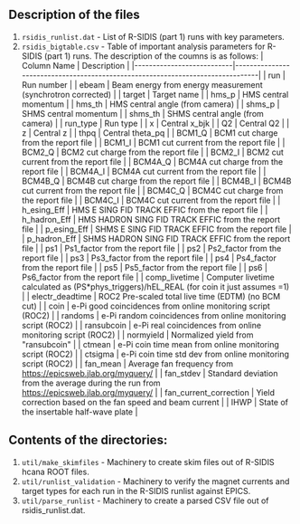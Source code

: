 ## Description of the files
1. `rsidis_runlist.dat` - List of R-SIDIS (part 1) runs with key parameters.
2. `rsidis_bigtable.csv` - Table of important analysis parameters for R-SIDIS (part 1) runs. The description of the coumns is as follows:
| Column Name               | Description                                                                    |
|---------------------------|--------------------------------------------------------------------------------|
| run                       | Run number                                                                     |
| ebeam                     | Beam energy from energy measurement (synchrotron corrected)                   |
| target                    | Target name                                                                    |
| hms_p                     | HMS central momentum                                                           |
| hms_th                    | HMS central angle (from camera)                                               |
| shms_p                    | SHMS central momentum                                                          |
| shms_th                   | SHMS central angle (from camera)                                              |
| run_type                  | Run type                                                                       |
| x                         | Central x_bjk                                                                  |
| Q2                        | Central Q2                                                                     |
| z                         | Central z                                                                      |
| thpq                      | Central theta_pq                                                               |
| BCM1_Q                   | BCM1 cut charge from the report file                                           |
| BCM1_I                   | BCM1 cut current from the report file                                          |
| BCM2_Q                   | BCM2 cut charge from the report file                                           |
| BCM2_I                   | BCM2 cut current from the report file                                          |
| BCM4A_Q                  | BCM4A cut charge from the report file                                          |
| BCM4A_I                  | BCM4A cut current from the report file                                         |
| BCM4B_Q                  | BCM4B cut charge from the report file                                          |
| BCM4B_I                  | BCM4B cut current from the report file                                         |
| BCM4C_Q                  | BCM4C cut charge from the report file                                          |
| BCM4C_I                  | BCM4C cut current from the report file                                         |
| h_esing_Eff              | HMS E SING FID TRACK EFFIC from the report file                               |
| h_hadron_Eff             | HMS HADRON SING FID TRACK EFFIC from the report file                          |
| p_esing_Eff              | SHMS E SING FID TRACK EFFIC from the report file                              |
| p_hadron_Eff             | SHMS HADRON SING FID TRACK EFFIC from the report file                         |
| ps1                       | Ps1_factor from the report file                                               |
| ps2                       | Ps2_factor from the report file                                               |
| ps3                       | Ps3_factor from the report file                                               |
| ps4                       | Ps4_factor from the report file                                               |
| ps5                       | Ps5_factor from the report file                                               |
| ps6                       | Ps6_factor from the report file                                               |
| comp_livetime             | Computer livetime calculated as (PS*phys_triggers)/hEL_REAL (for coin it just assumes =1) |
| electr_deadtime          | ROC2 Pre-scaled total live time (EDTM) (no BCM cut)                         |
| coin                      | e-Pi good coincidences from online monitoring script (ROC2)                   |
| randoms                   | e-Pi random coincidences from online monitoring script (ROC2)                 |
| ransubcoin               | e-Pi real coincidences from online monitoring script (ROC2)                   |
| normyield                | Normalized yield from "ransubcoin"                                            |
| ctmean                   | e-Pi coin time mean from online monitoring script (ROC2)                      |
| ctsigma                  | e-Pi coin time std dev from online monitoring script (ROC2)                   |
| fan_mean                 | Average fan frequency from https://epicsweb.jlab.org/myquery/                 |
| fan_stdev                | Standard deviation from the average during the run from https://epicsweb.jlab.org/myquery/ |
| fan_current_correction    | Yield correction based on the fan speed and beam current                      |
| IHWP                     | State of the insertable half-wave plate                                      |

## Contents of the directories:
1. `util/make_skimfiles` - Machinery to create skim files out of R-SIDIS hcana ROOT files.
2. `util/runlist_validation` - Machinery to verify the magnet currents and target types for each run in the R-SIDIS runlist against EPICS.
3. `util/parse_runlist` - Machinery to create a parsed CSV file out of rsidis_runlist.dat.